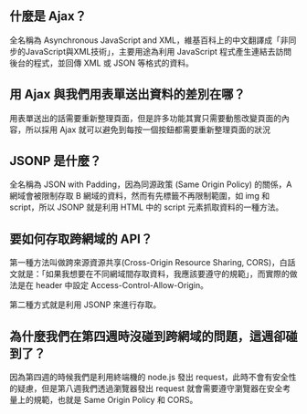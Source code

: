 ## 什麼是 Ajax？
全名稱為 Asynchronous JavaScript and XML，維基百科上的中文翻譯成「非同步的JavaScript與XML技術」，主要用途為利用 JavaScript 程式產生連結去訪問後台的程式，並回傳 XML 或 JSON 等格式的資料。


## 用 Ajax 與我們用表單送出資料的差別在哪？
用表單送出的話需要重新整理頁面，但是許多功能其實只需要動態改變頁面的內容，所以採用 Ajax 就可以避免到每按一個按鈕都需要重新整理頁面的狀況

## JSONP 是什麼？
全名稱為 JSON with Padding，因為同源政策 (Same Origin Policy) 的關係，A 網域會被限制存取  B 網域的資料，然而有先標籤不再限制範圍，如 img 和 script，所以 JSONP 就是利用 HTML 中的 script 元素抓取資料的一種方法。


## 要如何存取跨網域的 API？
第一種方法叫做跨來源資源共享(Cross-Origin Resource Sharing, CORS)，白話文就是：「如果我想要在不同網域間存取資料，我應該要遵守的規範」，而實際的做法是在 header 中設定 Access-Control-Allow-Origin。

第二種方式就是利用 JSONP 來進行存取。

## 為什麼我們在第四週時沒碰到跨網域的問題，這週卻碰到了？
因為第四週的時候我們是利用終端機的 node.js 發出 request，此時不會有安全性的疑慮，但是第八週我們透過瀏覽器發出 request 就會需要遵守瀏覽器在安全考量上的規範，也就是 Same Origin Policy 和 CORS。

